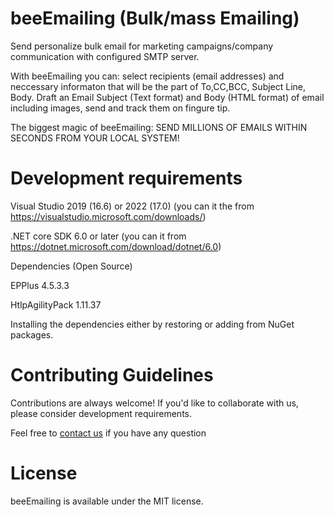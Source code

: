 # beeEmailing (Bulk/mass Emailing)

Send personalize bulk email for marketing campaigns/company communication with configured SMTP server.

With beeEmailing you can: select recipients (email addresses) and neccessary informaton that will be the part of To,CC,BCC, Subject Line, Body. Draft an Email Subject (Text format) and Body (HTML format) of email including images, send and track them on fingure tip.

The biggest magic of beeEmailing: SEND MILLIONS OF EMAILS WITHIN SECONDS FROM YOUR LOCAL SYSTEM!

# Development requirements

Visual Studio 2019 (16.6) or 2022 (17.0) (you can it the from https://visualstudio.microsoft.com/downloads/)

.NET core SDK 6.0 or later (you can it from https://dotnet.microsoft.com/download/dotnet/6.0)

Dependencies (Open Source)

EPPlus 4.5.3.3

HtlpAgilityPack 1.11.37

Installing the dependencies either by restoring or adding from NuGet packages. 

# Contributing Guidelines
Contributions are always welcome! If you'd like to collaborate with us, please consider development requirements.

Feel free to <a href="mailto:sanjiv.possible@gmail.com">contact us</a> if you have any question

# License
beeEmailing is available under the MIT license. 
